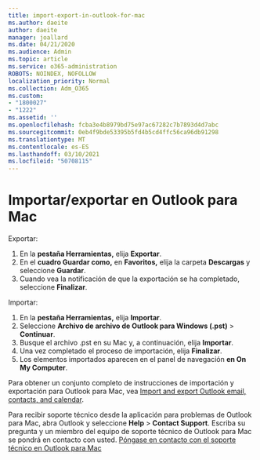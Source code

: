 ```yaml
---
title: import-export-in-outlook-for-mac
ms.author: daeite
author: daeite
manager: joallard
ms.date: 04/21/2020
ms.audience: Admin
ms.topic: article
ms.service: o365-administration
ROBOTS: NOINDEX, NOFOLLOW
localization_priority: Normal
ms.collection: Adm_O365
ms.custom:
- "1800027"
- "1222"
ms.assetid: ''
ms.openlocfilehash: fcba3e4b8979bd75e97ac67282c7b7893d4d7abc
ms.sourcegitcommit: 0eb4f9bde53395b5fd4b5cd4ffc56ca96db91298
ms.translationtype: MT
ms.contentlocale: es-ES
ms.lasthandoff: 03/10/2021
ms.locfileid: "50708115"
---
```

# <a name="importexport-in-outlook-for-mac"></a>Importar/exportar en Outlook para Mac 

Exportar:
1. En la **pestaña Herramientas,** elija **Exportar**.
2. En el **cuadro Guardar como,** en **Favoritos,** elija la carpeta **Descargas** y seleccione **Guardar**.
3. Cuando vea la notificación de que la exportación se ha completado, seleccione **Finalizar**.

Importar:
1. En la **pestaña Herramientas,** elija **Importar**.
2. Seleccione **Archivo de archivo de Outlook para Windows (.pst)**  >  **Continuar**.
3. Busque el archivo .pst en su Mac y, a continuación, elija **Importar**.
4. Una vez completado el proceso de importación, elija **Finalizar**.
5. Los elementos importados aparecen en el panel de navegación **en On My Computer**.

Para obtener un conjunto completo de instrucciones de importación y exportación para Outlook para Mac, vea [Import and export Outlook email, contacts, and calendar](https://support.office.com/article/92577192-3881-4502-b79d-c3bbada6c8ef#ID0EAACAAA=Mac). 

Para recibir soporte técnico desde la aplicación para problemas de Outlook para Mac, abra Outlook y seleccione **Help**  >  **Contact Support**. Escriba su pregunta y un miembro del equipo de soporte técnico de Outlook para Mac se pondrá en contacto con usted. [Póngase en contacto con el soporte técnico en Outlook para Mac](https://support.microsoft.com/office/contact-support-within-outlook-for-mac-d0410177-8e65-4487-93f7-206a3a3d71a8)